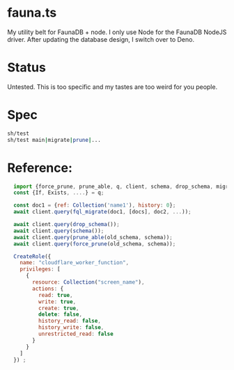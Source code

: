 # fauna.ts
My utility belt for FaunaDB + node.
I only use Node for the FaunaDB NodeJS driver.
After updating the database design, I switch over to Deno.

# Status
Untested. This is too specific and my tastes are too weird for you people.

# Spec
```bash
sh/test
sh/test main|migrate|prune|...
```

# Reference:

```javascript
  import {force_prune, prune_able, q, client, schema, drop_schema, migrate} from "../src/main.mjs";
  const {If, Exists, ....} = q;

  const doc1 = {ref: Collection('name1'), history: 0};
  await client.query(fql_migrate(doc1, [docs], doc2, ...));

  await client.query(drop_schema());
  await client.query(schema());
  await client.query(prune_able(old_schema, schema));
  await client.query(force_prune(old_schema, schema));

  CreateRole({
    name: "cloudflare_worker_function",
    privileges: [
      {
        resource: Collection("screen_name"),
        actions: {
          read: true,
          write: true,
          create: true,
          delete: false,
          history_read: false,
          history_write: false,
          unrestricted_read: false
        }
      }
    ]
  }) ;
```
